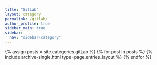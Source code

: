 ```yaml
---
title: "GitLab"
layout: category
permalink: /gitlab/
author_profile: true
sidebar_main: true
sidebar:
  nav: "sidebar-category"
---
```


{% assign posts = site.categories.gitLab %}
{% for post in posts %} {% include archive-single.html type=page.entries_layout %} {% endfor %}
